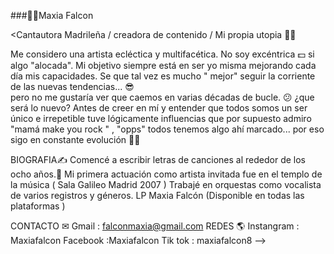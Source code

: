 ###🖤🦅Maxia Falcon 

<Cantautora Madrileña / creadora de contenido / Mi propia utopia 🎤🦄

Me considero una artista ecléctica y multifacética. 
No soy  excéntrica 💵 si algo "alocada". 
Mi objetivo siempre está  en ser yo misma  mejorando cada día mis capacidades. 
Se que tal vez es mucho " mejor" seguir la corriente de las nuevas tendencias... 😎   
pero no me gustaría ver que caemos en varias décadas de bucle. 😕 
¿que será lo nuevo? 
Antes de creer en mí  y entender que  todos somos un ser único e irrepetible
tuve lógicamente influencias que por supuesto admiro "mamá make you rock "  ,
"opps" todos tenemos algo ahí marcado...
por eso sigo en  constante evolución  🐒😂

BIOGRAFIA✍
Comencé a escribir letras de canciones al rededor de los ocho años.👧
Mi primera actuación como artista invitada fue en el templo de la música 
( Sala Galileo Madrid 2007 ) 
Trabajé en orquestas como vocalista de varios registros y géneros. 
LP Maxia Falcón (Disponible en todas las plataformas )

CONTACTO ✉
Gmail : falconmaxia@gmail.com
REDES 🌎
Instangram : Maxiafalcon
Facebook :Maxiafalcon 
Tik tok : maxiafalcon8
-->
